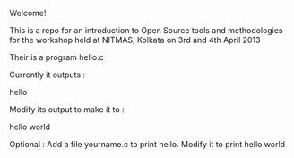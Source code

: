 Welcome!

This is a repo for an introduction to Open Source tools and
methodologies for the workshop held at NITMAS, Kolkata on 3rd and 4th
April 2013

Their is a program hello.c

Currently it outputs : 

hello

Modify its output to make it to : 

hello world

Optional : Add a file yourname.c to print hello.
		   Modify it to print hello world



